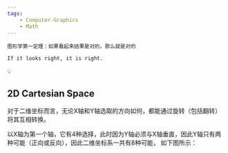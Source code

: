 ```yaml
---
tags:
    - Computer-Graphics
    - Math
---
```


```ad-note
图形学第一定理：如果看起来结果是对的，那么就是对的

If it looks right, it is right.
```
<aside> 💡 

</aside>

## 2D Cartesian Space

对于二维坐标而言，无论X轴和Y轴选取的方向如何，都能通过旋转（包括翻转）将其互相转换。

以X轴为第一个轴，它有4种选择，此时因为Y轴必须与X轴垂直，因此Y轴只有两种可能（正向或反向），因此二维坐标系一共有8种可能， 如下图所示：